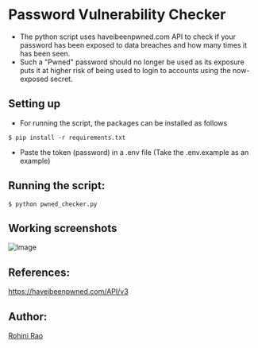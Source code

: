 # Password Vulnerability Checker

- The python script uses haveibeenpwned.com API to check if your password has been exposed to data breaches and how many times it has been seen.
- Such a "Pwned" password should no longer be used as its exposure puts it at higher risk of being used to login to accounts using the now-exposed secret.

## Setting up

- For running the script, the packages can be installed as follows
```shell
$ pip install -r requirements.txt
```
- Paste the token (password) in a .env file (Take the .env.example as an example)

## Running the script:
```shell
$ python pwned_checker.py
```

## Working screenshots
![Image](https://i.imgur.com/3SekSwP.png)

## References:
https://haveibeenpwned.com/API/v3

## Author:

[Rohini Rao](https://github.com/RohiniRG)

